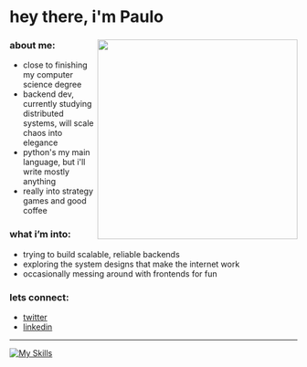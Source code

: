 # hey there, i'm Paulo

<div>
  <img align="right" src="https://github.com/user-attachments/assets/89fbee65-3759-485d-9b8e-49311a743b96" width=350/>
 <h3> about me: </h3>
 <ul>
   <li> close to finishing my computer science degree
   <li> backend dev, currently studying distributed systems, will scale chaos into elegance
   <li> python's my main language, but i'll write mostly anything
   <li> really into strategy games and good coffee
 </ul>

  <h3> what i’m into: </h3>
 <ul>
   <li>trying to build scalable, reliable backends</li>
   <li>exploring the system designs that make the internet work</li>
   <li>occasionally messing around with frontends for fun</li>
 </ul>

   <h3> lets connect: </h3>
 <ul>
  <li><a href="https://twitter.com/klp_paulo">twitter</a>
  <li><a href="https://www.linkedin.com/in/paulo-ricardo-sv1/">linkedin</a>
 </ul>

<hr>
</div>

[![My Skills](https://skillicons.dev/icons?i=py,java,cs,postgres,mongodb,docker)](https://skillicons.dev)



